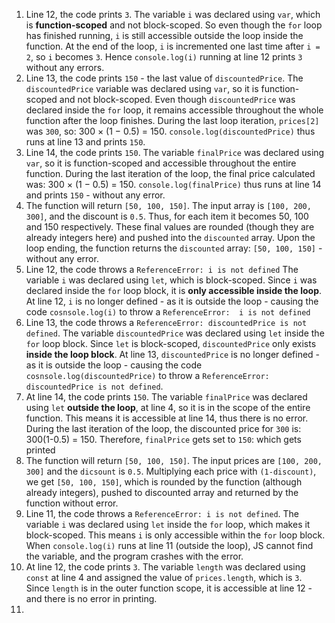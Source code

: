 1. Line 12, the code prints `3`. The variable `i` was declared using `var`, which is **function-scoped** and not block-scoped. So even though the `for` loop has finished running, `i` is still accessible outside the loop inside the function. At the end of the loop, `i` is incremented one last time after `i = 2`, so `i` becomes `3`. Hence `console.log(i)` running at line 12 prints `3` without any errors.
2. Line 13, the code prints `150` - the last value of `discountedPrice`. The `discountedPrice` variable was declared using `var`, so it is function-scoped and not block-scoped. Even though `discountedPrice` was declared inside the `for` loop, it remains accessible throughout the whole function after the loop finishes. During the last loop iteration, `prices[2]` was `300`, so: 300 × (1 − 0.5) = 150. `console.log(discountedPrice)` thus runs at line 13 and prints `150`.
3. Line 14, the code prints `150`. The variable `finalPrice` was declared using `var`, so it is function-scoped and accessible throughout the entire function. During the last iteration of the loop, the final price calculated was: 300 × (1 − 0.5) = 150. `console.log(finalPrice)` thus runs at line 14 and prints `150` - without any error.
4. The function will return `[50, 100, 150]`. The input array is `[100, 200, 300]`, and the discount is `0.5`. Thus, for each item it becomes 50, 100 and 150 respectively. These final values are rounded (though they are already integers here) and pushed into the `discounted` array. Upon the loop ending, the function returns the `discounted` array: `[50, 100, 150]` - without any error.
5. Line 12, the code throws a `ReferenceError: i is not defined` The variable `i` was declared using `let`, which is block-scoped. Since `i` was declared inside the `for` loop block, it is **only accessible inside the loop**. At line 12, `i` is no longer defined - as it is outside the loop - causing the code `cosnsole.log(i)` to throw a `ReferenceError:  i is not defined`
6. Line 13, the code throws a `ReferenceError: discountedPrice is not defined`. The variable `discountedPrice` was declared using `let` inside the `for` loop block. Since `let` is block-scoped, `discountedPrice` only exists **inside the loop block**. At line 13, `discountedPrice` is no longer defined - as it is outside the loop - causing the code `cosnsole.log(discountedPrice)` to throw a `ReferenceError:  discountedPrice is not defined`.
7. At line 14, the code prints `150`. The variable `finalPrice` was declared using `let` **outside the loop**, at line 4, so it is in the scope of the entire function. This means it is accessible at line 14, thus there is no error. During the last iteration of the loop, the discounted price for `300` is: 300(1-0.5) = 150. Therefore, `finalPrice` gets set to `150`: which gets printed
8. The function will return `[50, 100, 150]`. The input prices are `[100, 200, 300]` and the `dicsount` is `0.5`. Multiplying each price with `(1-discount)`, we get `[50, 100, 150]`, which is rounded by the function (although already integers), pushed to discounted array and returned by the function without error.
9. Line 11, the code throws a `ReferenceError: i is not defined`. The variable `i` was declared using `let` inside the `for` loop, which makes it block-scoped. This means `i` is only accessible within the `for` loop block. When `console.log(i)` runs at line 11 (outside the loop), JS cannot find the variable, and the program crashes with the error.
10. At line 12, the code prints `3`. The variable `length` was declared using `const` at line 4 and assigned the value of `prices.length`, which is `3`. Since `length` is in the outer function scope, it is accessible at line 12 - and there is no error in printing.
11. 
